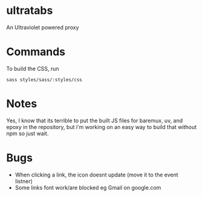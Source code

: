 # ultratabs
An Ultraviolet powered proxy

# Commands
To build the CSS, run 
```
sass styles/sass/:styles/css
```

# Notes
Yes, I know that its terrible to put the built JS files for baremux, uv, and epoxy in the repository, but i'm working on an easy way to build that without npm so just wait.

# Bugs
- When clicking a link, the icon doesnt update (move it to the event listner)
- Some links font work/are blocked eg Gmail on google.com